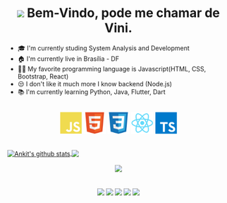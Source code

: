 <div align = 'center'>
<h1><img src="https://raw.githubusercontent.com/iampavangandhi/iampavangandhi/master/gifs/Hi.gif" width="30px"> Bem-Vindo, pode me chamar de Vini. </h1>
</div>

 - 🎓 I'm currently studing System Analysis and Development
 - 🏠 I'm currently live in Brasília - DF
 - 👨‍💻 My favorite programming language is Javascript(HTML, CSS, Bootstrap, React)
 - 😒 I don't like it much more I know backend (Node.js)
 - 📚 I'm currently learning Python, Java, Flutter, Dart


 <div align ='center' style="display: inline_block"><br>
 
  <img align="center" alt="Js" height="50" width="50" src="https://raw.githubusercontent.com/devicons/devicon/master/icons/javascript/javascript-plain.svg">
  <img align="center" alt="HTML" height="50" width="50" src="https://raw.githubusercontent.com/devicons/devicon/master/icons/html5/html5-original.svg">
  <img align="center" alt="CSS" height="50" width="50" src="https://raw.githubusercontent.com/devicons/devicon/master/icons/css3/css3-original.svg">
  <img align="center" alt="React" height="50" width="50" src="https://raw.githubusercontent.com/devicons/devicon/master/icons/react/react-original.svg">
  <img align="center" alt="Ts" height="50" width="50" src="https://raw.githubusercontent.com/devicons/devicon/master/icons/typescript/typescript-plain.svg">
</div>
  <br>
  <br>

<a href="https://github.com/vhcamposq">
 <img align="center" src="https://github-readme-stats.vercel.app/api?username=vhcamposq&show_icons=true&theme=gotham&line_height=30" alt="Ankit's github stats"/>
</a>
<a href="https://github.com/vhcamposq">
  <img align="center" src="https://github-readme-stats.vercel.app/api/top-langs/?username=vhcamposq&theme=gotham">
</a>




<br>
<br>
<div align = 'center'>
  <img src="https://c.tenor.com/5NcHgJKFcWkAAAAC/developer-dev-youtube-google.gif">
 <div>
<div> 
  <br>
  <br>
<div>
  <a href="https://instagram.com/vhcamposq" target="_blank"><img src="https://img.shields.io/badge/-Instagram-%23E4405F?style=for-the-badge&logo=instagram&logoColor=white" target="_blank"></a>
  <a href = "mailto:viniciushcquadros@gmail.com"><img src="https://img.shields.io/badge/-Gmail-%23333?style=for-the-badge&logo=gmail&logoColor=white" target="_blank"></a>
  <a href = "mailto:viniciushcquadros@hotmail.com"> <img src="https://img.shields.io/badge/Microsoft%20Outlook-0078D4?logo=microsoft-outlook&logoColor=white&style=for-the-badge"></a>
  <a href="https://www.https:linkedin.com/in/vinicius-hernandez-campos-quadros-56955a227/" target="_blank"><img src="https://img.shields.io/badge/-LinkedIn-%230077B5?style=for-the-badge&logo=linkedin&logoColor=white" target="_blank"></a> 
  <a href = "https://github.com/vhcamposq"><img  src="https://img.shields.io/badge/github-%23100000.svg?&style=for-the-badge&logo=github&logoColor=white&link=mailto:https://github.com/lucianosz7"></a>
  
</div>
